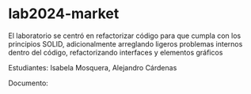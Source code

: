 # lab2024-market
El laboratorio se centró en refactorizar código para que cumpla con los principios SOLID, adicionalmente arreglando ligeros problemas internos dentro del código, refactorizando interfaces y elementos gráficos

Estudiantes: Isabela Mosquera, Alejandro Cárdenas

Documento: 
